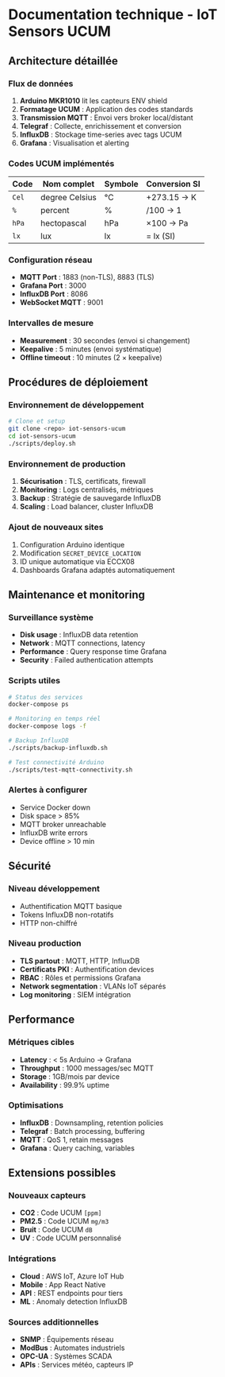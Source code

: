 # Documentation technique - IoT Sensors UCUM

## Architecture détaillée

### Flux de données

1. **Arduino MKR1010** lit les capteurs ENV shield
2. **Formatage UCUM** : Application des codes standards
3. **Transmission MQTT** : Envoi vers broker local/distant
4. **Telegraf** : Collecte, enrichissement et conversion
5. **InfluxDB** : Stockage time-series avec tags UCUM
6. **Grafana** : Visualisation et alerting

### Codes UCUM implémentés

| Code | Nom complet | Symbole | Conversion SI |
|------|-------------|---------|---------------|
| `Cel` | degree Celsius | °C | +273.15 → K |
| `%` | percent | % | /100 → 1 |
| `hPa` | hectopascal | hPa | ×100 → Pa |
| `lx` | lux | lx | = lx (SI) |

### Configuration réseau

- **MQTT Port** : 1883 (non-TLS), 8883 (TLS)
- **Grafana Port** : 3000
- **InfluxDB Port** : 8086
- **WebSocket MQTT** : 9001

### Intervalles de mesure

- **Measurement** : 30 secondes (envoi si changement)
- **Keepalive** : 5 minutes (envoi systématique)
- **Offline timeout** : 10 minutes (2 × keepalive)

## Procédures de déploiement

### Environnement de développement

```bash
# Clone et setup
git clone <repo> iot-sensors-ucum
cd iot-sensors-ucum
./scripts/deploy.sh
```

### Environnement de production

1. **Sécurisation** : TLS, certificats, firewall
2. **Monitoring** : Logs centralisés, métriques
3. **Backup** : Stratégie de sauvegarde InfluxDB
4. **Scaling** : Load balancer, cluster InfluxDB

### Ajout de nouveaux sites

1. Configuration Arduino identique
2. Modification `SECRET_DEVICE_LOCATION`
3. ID unique automatique via ECCX08
4. Dashboards Grafana adaptés automatiquement

## Maintenance et monitoring

### Surveillance système

- **Disk usage** : InfluxDB data retention
- **Network** : MQTT connections, latency
- **Performance** : Query response time Grafana
- **Security** : Failed authentication attempts

### Scripts utiles

```bash
# Status des services
docker-compose ps

# Monitoring en temps réel
docker-compose logs -f

# Backup InfluxDB
./scripts/backup-influxdb.sh

# Test connectivité Arduino
./scripts/test-mqtt-connectivity.sh
```

### Alertes à configurer

- Service Docker down
- Disk space > 85%
- MQTT broker unreachable
- InfluxDB write errors
- Device offline > 10 min

## Sécurité

### Niveau développement

- Authentification MQTT basique
- Tokens InfluxDB non-rotatifs
- HTTP non-chiffré

### Niveau production

- **TLS partout** : MQTT, HTTP, InfluxDB
- **Certificats PKI** : Authentification devices
- **RBAC** : Rôles et permissions Grafana
- **Network segmentation** : VLANs IoT séparés
- **Log monitoring** : SIEM intégration

## Performance

### Métriques cibles

- **Latency** : < 5s Arduino → Grafana
- **Throughput** : 1000 messages/sec MQTT
- **Storage** : 1GB/mois par device
- **Availability** : 99.9% uptime

### Optimisations

- **InfluxDB** : Downsampling, retention policies
- **Telegraf** : Batch processing, buffering
- **MQTT** : QoS 1, retain messages
- **Grafana** : Query caching, variables

## Extensions possibles

### Nouveaux capteurs

- **CO2** : Code UCUM `[ppm]`
- **PM2.5** : Code UCUM `mg/m3`
- **Bruit** : Code UCUM `dB`
- **UV** : Code UCUM personnalisé

### Intégrations

- **Cloud** : AWS IoT, Azure IoT Hub
- **Mobile** : App React Native
- **API** : REST endpoints pour tiers
- **ML** : Anomaly detection InfluxDB

### Sources additionnelles

- **SNMP** : Équipements réseau
- **ModBus** : Automates industriels
- **OPC-UA** : Systèmes SCADA
- **APIs** : Services météo, capteurs IP
